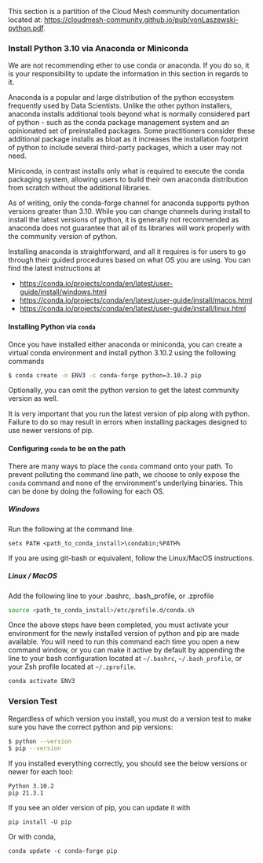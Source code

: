 This section is a partition of the Cloud Mesh community documentation located at: https://cloudmesh-community.github.io/pub/vonLaszewski-python.pdf.

### Install Python 3.10 via Anaconda or Miniconda

We are not recommending ether to use conda or anaconda. If you do so, it is
your responsibility to update the information in this section in regards to it.


Anaconda is a popular and large distribution of the python ecosystem frequently used by Data Scientists.
Unlike the other python installers, anaconda installs additional tools beyond what is normally considered part of python - such as the conda package management system and an opinionated set of preinstalled packages.
Some practitioners consider these additional package installs as bloat as it increases the installation footprint of python to include several third-party packages, which a user may not need.

Miniconda, in contrast installs only what is required to execute the conda packaging system, allowing users to build their own anaconda distribution from scratch without the additional libraries.

As of writing, only the conda-forge channel for anaconda supports python versions greater than 3.10. 
While you can change channels during install to install the latest versions of python, it is generally not recommended as anaconda does not guarantee that all of its libraries will work properly with the community version of python.

Installing anaconda is straightforward, and all it requires is for users to go through their guided procedures based on what OS you are using.
You can find the latest instructions at

* https://conda.io/projects/conda/en/latest/user-guide/install/windows.html
* https://conda.io/projects/conda/en/latest/user-guide/install/macos.html
* https://conda.io/projects/conda/en/latest/user-guide/install/linux.html

#### Installing Python via `conda`

Once you have installed either anaconda or miniconda, you can create a virtual conda environment and install python 3.10.2 using the following commands

```bash
$ conda create -n ENV3 -c conda-forge python=3.10.2 pip
```

Optionally, you can omit the python version to get the latest community version as well.

It is very important that you run the latest version of pip along with python.
Failure to do so may result in errors when installing packages designed to use newer versions of pip.

#### Configuring `conda` to be on the path

There are many ways to place the `conda` command onto your path.
To prevent polluting the command line path, we choose to only expose the `conda` command and none of the environment's underlying binaries.
This can be done  by doing the following for each OS.

##### Windows

Run the following at the command line.
```batch
setx PATH <path_to_conda_install>\condabin;%PATH%
```

If you are using git-bash or equivalent, follow the Linux/MacOS instructions.

##### Linux / MacOS

Add the following line to your .bashrc, .bash_profile, or .zprofile

```bash
source <path_to_conda_install>/etc/profile.d/conda.sh
```


Once the above steps have been completed, you must activate your environment for the newly installed version of python and pip are made available.
You will need to run this command each time you open a new command window, or you can make it active by default by appending the line to your bash configuration located at `~/.bashrc`, `~/.bash_profile`, or your Zsh profile located at `~/.zprofile`.

```bash
conda activate ENV3
```
### Version Test

Regardless of which version you install, you must do a version test to make sure you have the correct python and pip versions:

```bash
$ python --version
$ pip --version
```

If you installed everything correctly, you should see the below versions or newer for each tool:

```
Python 3.10.2
pip 21.3.1
```

If you see an older version of pip, you can update it with

```
pip install -U pip
```

Or with conda,

```
conda update -c conda-forge pip
```